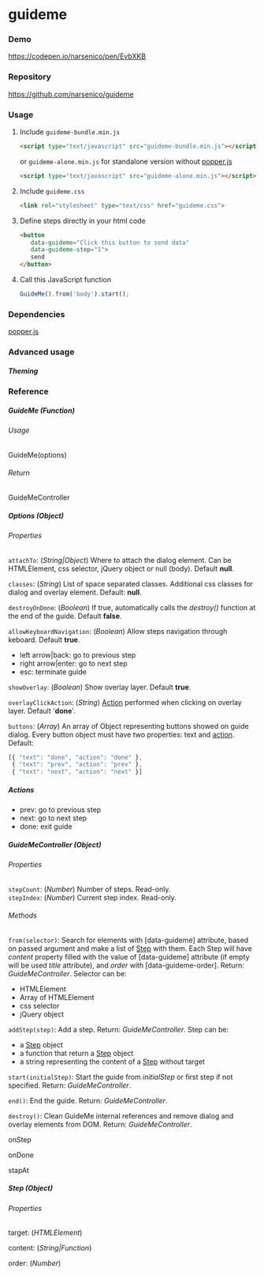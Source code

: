 # guideme

### Demo
https://codepen.io/narsenico/pen/EvbXKB

### Repository
https://github.com/narsenico/guideme

### Usage
1. Include `guideme-bundle.min.js`
    ```html
    <script type="text/javascript" src="guideme-bundle.min.js"></script>
    ```
    or `guideme-alone.min.js` for standalone version without [popper.js](https://github.com/FezVrasta/popper.js)
    ```html
    <script type="text/javascript" src="guideme-alone.min.js"></script>
    ```
2. Include `guideme.css`
    ```html
    <link rel="stylesheet" type="text/css" href="guideme.css">
    ```
3. Define steps directly in your html code
     ```html
     <button 
        data-guideme="Click this button to send data" 
        data-guideme-step="1">
        send
    </button>
     ```
4. Call this JavaScript function
    ```js
    GuideMe().from('body').start();
    ```
### Dependencies
[popper.js](https://github.com/FezVrasta/popper.js)

### Advanced usage

##### Theming

### Reference

##### GuideMe (*Function*)
###### Usage
GuideMe(options)
###### Return
GuideMeController

##### Options (*Object*)
###### Properties
`attachTo`: (*String|Object*) Where to attach the dialog element. Can be HTMLElement, css selector, jQuery object or null (body). Default **null**.

`classes`: (*String*) List of space separated classes. Additional css classes for dialog and overlay element. Default: **null**.

`destroyOnDone`: (*Boolean*) If true, automatically calls the *destroy()* function at the end of the guide. Default **false**.

`allowKeyboardNavigation`: (*Boolean*) Allow steps navigation through keboard. Default **true**.
- left arrow|back: go to previous step
- right arrow|enter: go to next step
- esc: terminate guide

`showOverlay`: (*Boolean*) Show overlay layer. Default **true**.

`overlayClickAction`: (*String*) [Action](#actions) performed when clicking on overlay layer. Default '**done**'.

`buttons`: (*Array*) An array of Object representing buttons showed on guide dialog. Every button object must have two properties: text and [action](#actions).
Default:
```js
[{ "text": "done", "action": "done" },
 { "text": "prev", "action": "prev" },
 { "text": "next", "action": "next" }]
```

##### Actions
- prev: go to previous step  
- next: go to next step
- done: exit guide

##### GuideMeController (*Object*)
###### Properties
`stepCount`: (*Number*) Number of steps. Read-only.  
`stepIndex`: (*Number*) Current step index. Read-only.

###### Methods
`from(selector)`: Search for elements with [data-guideme] attribute, based on passed argument and make a list of [Step](#Step) with them. Each Step will have *content* property filled with the value of [data-guideme] attribute (if empty will be used *title* attribute), and *order* with [data-guideme-order]. Return: *GuideMeController*.
Selector can be:
- HTMLElement
- Array of HTMLElement
- css selector
- jQuery object

`addStep(step)`: Add a step. Return: *GuideMeController*.
Step can be:
- a [Step](#Step) object
- a function that return a [Step](#Step) object
- a string representing the content of a [Step](#Step) without target

`start(initialStep)`: Start the guide from *initialStep* or first step if not specified. Return: *GuideMeController*.

`end()`: End the guide. Return: *GuideMeController*.

`destroy()`: Clean GuideMe internal references and remove dialog and overlay elements from DOM. Return: *GuideMeController*.

onStep

onDone

stapAt

##### Step (*Object*)
###### Properties
target: (*HTMLElement*)

content: (*String|Function*)

order: (*Number*)